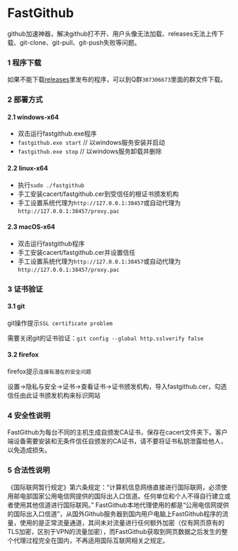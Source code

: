 # FastGithub
github加速神器，解决github打不开、用户头像无法加载、releases无法上传下载、git-clone、git-pull、git-push失败等问题。

### 1 程序下载
如果不能下载[releases](https://github.com/dotnetcore/FastGithub)里发布的程序，可以到Q群`307306673`里面的群文件下载。

### 2 部署方式
#### 2.1 windows-x64
* 双击运行fastgithub.exe程序
* `fastgithub.exe start` // 以windows服务安装并启动
* `fastgithub.exe stop` // 以windows服务卸载并删除

#### 2.2 linux-x64
* 执行`sudo ./fastgithub`
* 手工安装cacert/fastgithub.cer到受信任的根证书颁发机构
* 手工设置系统代理为`http://127.0.0.1:38457`或自动代理为`http://127.0.0.1:38457/proxy.pac`

#### 2.3 macOS-x64
* 双击运行fastgithub程序
* 手工安装cacert/fastgithub.cer并设置信任
* 手工设置系统代理为`http://127.0.0.1:38457`或自动代理为`http://127.0.0.1:38457/proxy.pac`

  
### 3 证书验证
#### 3.1 git
git操作提示`SSL certificate problem`</br>

需要关闭git的证书验证：`git config --global http.sslverify false`

#### 3.2 firefox
firefox提示`连接有潜在的安全问题`</br>

设置->隐私与安全->证书->查看证书->证书颁发机构，导入fastgithub.cer，勾选信任由此证书颁发机构来标识网站
  

### 4 安全性说明
FastGithub为每台不同的主机生成自颁发CA证书，保存在cacert文件夹下。客户端设备需要安装和无条件信任自颁发的CA证书，请不要将证书私钥泄露给他人，以免造成损失。

### 5 合法性说明
《国际联网暂行规定》第六条规定：“计算机信息网络直接进行国际联网，必须使用邮电部国家公用电信网提供的国际出入口信道。任何单位和个人不得自行建立或者使用其他信道进行国际联网。”
FastGithub本地代理使用的都是“公用电信网提供的国际出入口信道”，从国外Github服务器到国内用户电脑上FastGithub程序的流量，使用的是正常流量通道，其间未对流量进行任何额外加密（仅有网页原有的TLS加密，区别于VPN的流量加密），而FastGithub获取到网页数据之后发生的整个代理过程完全在国内，不再适用国际互联网相关之规定。
